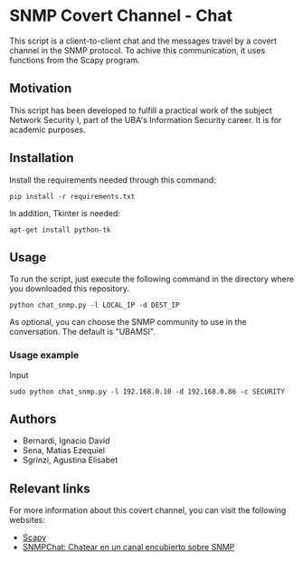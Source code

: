 # SNMP Covert Channel - Chat
This script is a client-to-client chat and the messages travel by a covert channel in the SNMP protocol. To achive this communication, it uses functions from the Scapy program.

## Motivation
This script has been developed to fulfill a practical work of the subject Network Security I, part of the UBA's Information Security career. It is for academic purposes.

## Installation
Install the requirements needed through this command:
```
pip install -r requirements.txt
```

In addition, Tkinter is needed:
```
apt-get install python-tk
```

## Usage
To run the script, just execute the following command in the directory where you downloaded this repository.
```
python chat_snmp.py -l LOCAL_IP -d DEST_IP
```
As optional, you can choose the SNMP community to use in the conversation. The default is "UBAMSI".

### Usage example
Input
```
sudo python chat_snmp.py -l 192.168.0.10 -d 192.168.0.86 -c SECURITY
```


## Authors
* Bernardi, Ignacio David
* Sena, Matias Ezequiel
* Sgrinzi, Agustina Elisabet

## Relevant links
For more information about this covert channel, you can visit the following websites:
* [Scapy](http://www.secdev.org/projects/scapy/)
* [SNMPChat: Chatear en un canal encubierto sobre SNMP](http://www.elladodelmal.com/2016/05/snmpchat-chatear-en-un-canal-encubierto.html)
